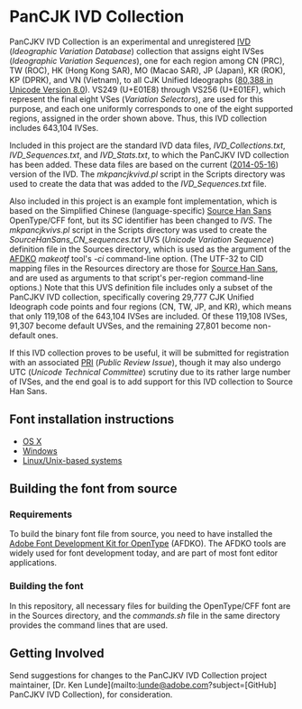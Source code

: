 # PanCJK IVD Collection

PanCJKV IVD Collection is an experimental and unregistered [IVD](http://www.unicode.org/ivd/) (*Ideographic Variation Database*) collection that assigns eight IVSes (*Ideographic Variation Sequences*), one for each region among CN (PRC), TW (ROC), HK (Hong Kong SAR), MO (Macao SAR), JP (Japan), KR (ROK), KP (DPRK), and VN (Vietnam), to all CJK Unified Ideographs ([80,388 in Unicode Version 8.0](https://blogs.adobe.com/CCJKType/files/2015/07/ideographs-unicode-8.pdf)). VS249 (U+E01E8) through VS256 (U+E01EF), which represent the final eight VSes (*Variation Selectors*), are used for this purpose, and each one uniformly corresponds to one of the eight supported regions, assigned in the order shown above. Thus, this IVD collection includes 643,104 IVSes.

Included in this project are the standard IVD data files, *IVD_Collections.txt*, *IVD_Sequences.txt*, and *IVD_Stats.txt*, to which the PanCJKV IVD collection has been added. These data files are based on the current ([2014-05-16](http://www.unicode.org/ivd/data/2014-05-16/)) version of the IVD. The *mkpancjkvivd.pl* script in the Scripts directory was used to create the data that was added to the *IVD_Sequences.txt* file.

Also included in this project is an example font implementation, which is based on the Simplified Chinese (language-specific) [Source Han Sans](https://github.com/adobe-fonts/source-han-sans) OpenType/CFF font, but its *SC* identifier has been changed to *IVS*. The *mkpancjkvivs.pl* script in the Scripts directory was used to create the *SourceHanSans_CN_sequences.txt* UVS (*Unicode Variation Sequence*) definition file in the Sources directory, which is used as the argument of the [AFDKO](https://www.adobe.com/devnet/opentype/afdko.html) *makeotf* tool's *-ci* command-line option. (The UTF-32 to CID mapping files in the Resources directory are those for [Source Han Sans](https://github.com/adobe-fonts/source-han-sans/tree/release/Resources), and are used as arguments to that script's per-region command-line options.) Note that this UVS definition file includes only a subset of the PanCJKV IVD collection, specifically covering 29,777 CJK Unified Ideograph code points and four regions (CN, TW, JP, and KR), which means that only 119,108 of the 643,104 IVSes are included. Of these 119,108 IVSes, 91,307 become default UVSes, and the remaining 27,801 become non-default ones.

If this IVD collection proves to be useful, it will be submitted for registration with an associated [PRI](http://www.unicode.org/review/) (*Public Review Issue*), though it may also undergo UTC (*Unicode Technical Committee*) scrutiny due to its rather large number of IVSes, and the end goal is to add support for this IVD collection to Source Han Sans.

## Font installation instructions

* [OS X](http://support.apple.com/kb/HT2509)
* [Windows](http://windows.microsoft.com/en-us/windows-vista/install-or-uninstall-fonts)
* [Linux/Unix-based systems](https://github.com/adobe-fonts/source-code-pro/issues/17#issuecomment-8967116)

## Building the font from source

### Requirements

To build the binary font file from source, you need to have installed the [Adobe Font Development Kit for OpenType](http://www.adobe.com/devnet/opentype/afdko.html) (AFDKO). The AFDKO tools are widely used for font development today, and are part of most font editor applications.

### Building the font

In this repository, all necessary files for building the OpenType/CFF font are in the Sources directory, and the *commands.sh* file in the same directory provides the command lines that are used.

## Getting Involved

Send suggestions for changes to the PanCJKV IVD Collection project maintainer, [Dr. Ken Lunde](mailto:lunde@adobe.com?subject=[GitHub] PanCJKV IVD Collection), for consideration.
